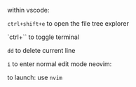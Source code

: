 within vscode:

`ctrl+shift+e` to open the file tree explorer

`ctrl+\`` to toggle terminal

`dd` to delete current line

`i` to enter normal edit mode
neovim:

to launch: use `nvim`
